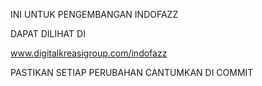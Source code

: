 INI UNTUK PENGEMBANGAN INDOFAZZ

DAPAT DILIHAT DI 

www.digitalkreasigroup.com/indofazz

PASTIKAN SETIAP PERUBAHAN CANTUMKAN DI COMMIT
